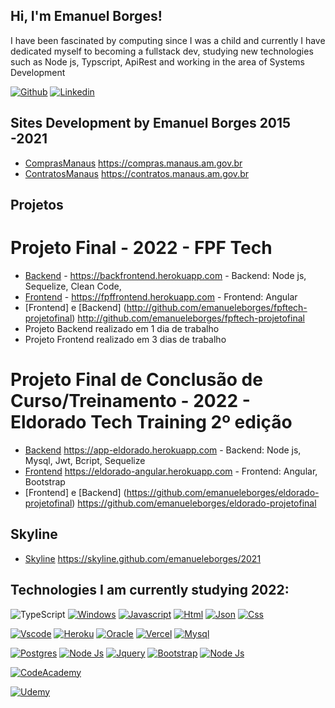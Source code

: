 ## Hi, I'm Emanuel Borges!
I have been fascinated by computing since I was a child and currently I have dedicated myself to becoming a fullstack dev, studying new technologies such as Node js, Typscript, ApiRest and working in the area of Systems Development

[![Github](https://img.shields.io/badge/GitHub-100000?style=for-the-badge&logo=github&logoColor=white&link=https://github.com/emanueleborges)](https://github.com/emanueleborges)
[![Linkedin](https://img.shields.io/badge/LinkedIn-0077B5?style=for-the-badge&logo=linkedin&logoColor=white&link=https://www.linkedin.com/in/emanuel-melo-borges)](https://www.linkedin.com/in/emanuel-melo-borges)

## Sites Development by Emanuel Borges 2015 -2021
- [ComprasManaus](https://compras.manaus.am.gov.br/) https://compras.manaus.am.gov.br
- [ContratosManaus](https://contratos.manaus.am.gov.br/) https://contratos.manaus.am.gov.br

## Projetos

# Projeto Final - 2022 - FPF Tech 
- [Backend](https://backfrontend.herokuapp.com) - https://backfrontend.herokuapp.com - Backend: Node js, Sequelize, Clean Code, 
- [Frontend](https://fpffrontend.herokuapp.com) - https://fpffrontend.herokuapp.com - Frontend: Angular
- [Frontend] e [Backend] (http://github.com/emanueleborges/fpftech-projetofinal) http://github.com/emanueleborges/fpftech-projetofinal
- Projeto Backend realizado em 1 dia de trabalho
- Projeto Frontend realizado em 3 dias de trabalho

# Projeto Final de Conclusão de Curso/Treinamento - 2022 - Eldorado Tech Training 2º edição  
- [Backend](https://app-eldorado.herokuapp.com/) https://app-eldorado.herokuapp.com - Backend: Node js, Mysql, Jwt, Bcript, Sequelize
- [Frontend](http://eldorado-angular.herokuapp.com/) https://eldorado-angular.herokuapp.com - Frontend: Angular, Bootstrap 
- [Frontend] e [Backend] (https://github.com/emanueleborges/eldorado-projetofinal) https://github.com/emanueleborges/eldorado-projetofinal

## Skyline
- [Skyline](https://skyline.github.com/emanueleborges/2021) https://skyline.github.com/emanueleborges/2021 

## Technologies I am currently studying 2022:

![TypeScript](https://img.shields.io/badge/typescript-%23007ACC.svg?style=for-the-badge&logo=typescript&logoColor=white)
[![Windows](https://img.shields.io/badge/Windows-0078D6?style=for-the-badge&logo=windows&logoColor=white)]()
[![Javascript](https://img.shields.io/badge/JavaScript-323330?style=for-the-badge&logo=javascript&logoColor=F7DF1E)]()
[![Html](https://img.shields.io/badge/HTML5-E34F26?style=for-the-badge&logo=html5&logoColor=white)]()
[![Json](https://img.shields.io/badge/json-5E5C5C?style=for-the-badge&logo=json&logoColor=white)]()
[![Css](https://img.shields.io/badge/CSS3-1572B6?style=for-the-badge&logo=css3&logoColor=white)]()

[![Vscode](https://img.shields.io/badge/Visual_Studio_Code-0078D4?style=for-the-badge&logo=visual%20studio%20code&logoColor=whit)]()
[![Heroku](https://img.shields.io/badge/Heroku-430098?style=for-the-badge&logo=heroku&logoColor=white)]()
[![Oracle](https://img.shields.io/badge/Oracle-F80000?style=for-the-badge&logo=oracle&logoColor=black)]()
[![Vercel](https://img.shields.io/badge/Vercel-000000?style=for-the-badge&logo=vercel&logoColor=white)]()
[![Mysql](https://img.shields.io/badge/MySQL-005C84?style=for-the-badge&logo=mysql&logoColor=white)]()

[![Postgres](https://img.shields.io/badge/PostgreSQL-316192?style=for-the-badge&logo=postgresql&logoColor=white)]()
[![Node Js](https://img.shields.io/badge/Node.js-43853D?style=for-the-badge&logo=node.js&logoColor=white)]()
[![Jquery](https://img.shields.io/badge/jQuery-0769AD?style=for-the-badge&logo=jquery&logoColor=white)]()
[![Bootstrap](https://img.shields.io/badge/Bootstrap-563D7C?style=for-the-badge&logo=bootstrap&logoColor=white)]()
[![Node Js](https://img.shields.io/badge/PHP-777BB4?style=for-the-badge&logo=php&logoColor=white)]()

[![CodeAcademy](https://img.shields.io/badge/Codecademy-FFF0E5?style=for-the-badge&logo=codecademy&logoColor=303347)]()

[![Udemy](https://img.shields.io/badge/Udemy-EC5252?style=for-the-badge&logo=Udemy&logoColor=white)]()

